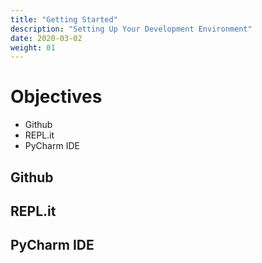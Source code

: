 ```yaml
---
title: "Getting Started"
description: "Setting Up Your Development Environment"
date: 2020-03-02
weight: 01
---
```


# Objectives
- Github
- REPL.it 
- PyCharm IDE


## Github

## REPL.it

## PyCharm IDE
